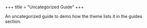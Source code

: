 +++
title = "Uncategorized Guide"
+++

An uncategorized guide to demo how the theme lists it in the guides section.